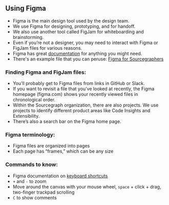 ## Using Figma

- Figma is the main design tool used by the design team.
- We use Figma for designing, prototyping, and for handoff.
- We also use another tool called FigJam for whiteboarding and brainstorming.
- Even if you’re not a designer, you may need to interact with Figma or FigJam files for various reasons.
- Figma has great [documentation](https://help.figma.com/hc/en-us) for anything you might need.
- There's an example file that you can peruse: [Figma for Sourcegraphers](https://www.figma.com/file/JH7GVilasQ11c9DdjpZUIF/Figma-for-Sourcegraphers-Part-1?node-id=1%3A144)

### Finding Figma and FigJam files:

- You’ll probably get to Figma files from links in GitHub or Slack.
- If you want to revisit a file that you’ve looked at recently, the Figma homepage (figma.com) shows your recently viewed files in chronological order.
- Within the Sourcegraph organization, there are also projects. We use projects to identify different product areas like Code Insights and Extensibility.
- There’s also a search bar on the Figma home page.

### Figma terminology:

- Figma files are organized into pages
- Each page has “frames,” which can be any size

### Commands to know:

- Figma documentation on [keyboard shortcuts](https://help.figma.com/hc/en-us/articles/360040328653-Use-shortcuts-and-quick-actions)
- `+` and `-` to zoom
- Move around the canvas with your mouse wheel, `space` + click + drag, two-finger trackpad scrolling
- `C` to show comments
